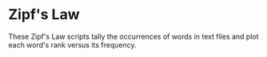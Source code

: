 # Zipf's Law

These Zipf's Law scripts tally the occurrences of words in text files
and plot each word's rank versus its frequency.
